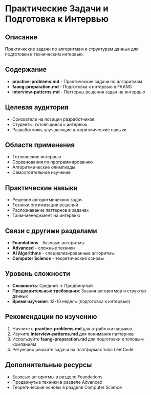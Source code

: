 # Практические Задачи и Подготовка к Интервью

## Описание
Практические задачи по алгоритмам и структурам данных для подготовки к техническим интервью.

## Содержание
- **practice-problems.md** - Практические задачи по алгоритмам
- **faang-preparation.md** - Подготовка к интервью в FAANG
- **interview-patterns.md** - Паттерны решения задач на интервью

## Целевая аудитория
- Соискатели на позиции разработчиков
- Студенты, готовящиеся к интервью
- Разработчики, улучшающие алгоритмические навыки

## Области применения
- Технические интервью
- Соревнования по программированию
- Алгоритмические олимпиады
- Самостоятельное изучение

## Практические навыки
- Решение алгоритмических задач
- Техники оптимизации решений
- Распознавание паттернов в задачах
- Тайм-менеджмент на интервью

## Связи с другими разделами
- **Foundations** - базовые алгоритмы
- **Advanced** - сложные техники
- **AI Algorithms** - специализированные алгоритмы
- **Computer Science** - теоретические основы

## Уровень сложности
- **Сложность**: Средний → Продвинутый
- **Предварительные требования**: Знания алгоритмов и структур данных
- **Время изучения**: 12-16 недель (подготовка к интервью)

## Рекомендации по изучению
1. Начните с **practice-problems.md** для отработки навыков
2. Изучите **interview-patterns.md** для понимания паттернов
3. Используйте **faang-preparation.md** для подготовки к топовым компаниям
4. Регулярно решайте задачи на платформах типа LeetCode

## Дополнительные ресурсы
- Базовые алгоритмы в разделе Foundations
- Продвинутые техники в разделе Advanced
- Теоретические основы в разделе Computer Science 